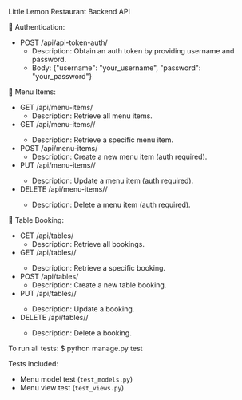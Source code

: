 Little Lemon Restaurant Backend API

🔐 Authentication:
- POST /api/api-token-auth/
  - Description: Obtain an auth token by providing username and password.
  - Body: {"username": "your_username", "password": "your_password"}

📄 Menu Items:
- GET /api/menu-items/
  - Description: Retrieve all menu items.
- GET /api/menu-items/<id>/
  - Description: Retrieve a specific menu item.
- POST /api/menu-items/
  - Description: Create a new menu item (auth required).
- PUT /api/menu-items/<id>/
  - Description: Update a menu item (auth required).
- DELETE /api/menu-items/<id>/
  - Description: Delete a menu item (auth required).

📅 Table Booking:
- GET /api/tables/
  - Description: Retrieve all bookings.
- GET /api/tables/<id>/
  - Description: Retrieve a specific booking.
- POST /api/tables/
  - Description: Create a new table booking.
- PUT /api/tables/<id>/
  - Description: Update a booking.
- DELETE /api/tables/<id>/
  - Description: Delete a booking.

To run all tests:
$ python manage.py test

Tests included:
- Menu model test (`test_models.py`)
- Menu view test (`test_views.py`)



